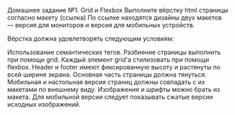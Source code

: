 Домашнее задание №1. Grid и Flexbox
Выполните вёрстку html страницы согласно макету (ссылка)
По ссылке находятся дизайны двух макетов — версия для мониторов и версия для мобильных
устройств.

Вёрстка должна удовлетворять следующим условиям:

Использование семантических тегов.
Разбиение страницы выполнить при помощи grid.
Каждый элемент grid'а стилизовать при помощи flexbox.
Header и footer имеют фиксированную высоту и растянуты по всей ширине экрана.
Основная часть страницы должна тянуться.
Мобильная и настольная версия страниц должны совпадать с их макетами по внешнему виду.
Изображения и шрифты можно брать из макета.
Для мобильной версии следует показывать сжатые версии исходных изображений.